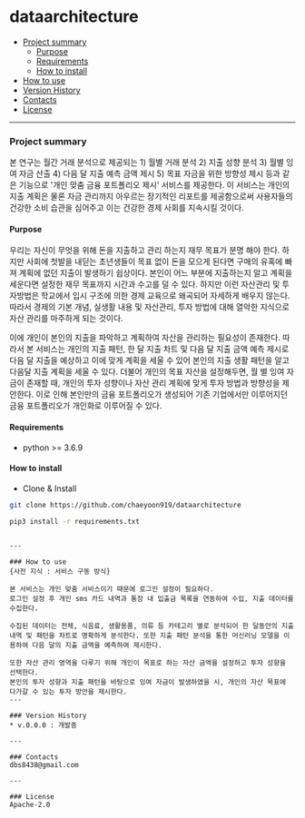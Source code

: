 # dataarchitecture
- [Project summary](#da-design-server)
  - [Purpose](#purpose)
  - [Requirements](#requirements)
  - [How to install](#how-to-install)
- [How to use](#how-to-use)
- [Version History](#version-history)
- [Contacts](#contacts)
- [License](#license)

---

### Project summary
본 연구는 월간 거래 분석으로 제공되는 1) 월별 거래 분석 2) 지출 성향 분석 3) 월별 잉여 자금 산출 4) 다음 달 지출 예측 금액 제시 5) 목표 자금을 위한 방향성 제시 등과 같은 기능으로 '개인 맞춤 금융 포트폴리오 제시' 서비스를 제공한다. 이 서비스는 개인의 지출 계획은 물론 자금 관리까지 아우르는 장기적인 리포트를 제공함으로써 사용자들의 건강한 소비 습관을 심어주고 이는 건강한 경제 사회를 지속시킬 것이다.

#### Purpose
우리는 자신이 무엇을 위해 돈을 지출하고 관리 하는지 재무 목표가 분명 해야 한다. 하지만 사회에 첫발을 내딛는 초년생들이 목표 없이 돈을 모으게 된다면 구매의 유혹에 빠져 계획에 없던 지출이 발생하기 쉽상이다. 본인이 어느 부분에 지출하는지 알고 계획을 세운다면 설정한 재무 목표까지 시간과 수고를 덜 수 있다. 하지만 이런 자산관리 및 투자방법은 학교에서 입시 구조에 의한 경제 교육으로 왜곡되어 자세하게 배우지 않는다. 따라서 경제의 기본 개념, 실생활 내용 및 자산관리, 투자 방법에 대해 열악한 지식으로 자산 관리를 마주하게 되는 것이다.

이에 개인이 본인의 지출을 파악하고 계획하여 자산을 관리하는 필요성이 존재한다. 따라서 본 서비스는 개인의 지출 패턴, 한 달 지출 차트 및 다음 달 지출 금액 예측 제시로 다음 달 지출을 예상하고 이에 맞게 계획을 세울 수 있어 본인의 지출 생활 패턴을 알고 다음달 지출 계획을 세울 수 있다. 더불어 개인의 목표 자산을 설정해두면, 월 별 잉여 자금이 존재할 때, 개인의 투자 성향이나 자산 관리 계획에 맞게 투자 방법과 방향성을 제안한다. 이로 인해 본인만의 금융 포트폴리오가 생성되어 기존 기업에서만 이루어지던 금융 포트폴리오가 개인화로 이루어질 수 있다.

#### Requirements
* python >= 3.6.9

#### How to install
* Clone & Install

```sh
git clone https://github.com/chaeyoon919/dataarchitecture

pip3 install -r requirements.txt
```

```

---

### How to use
{사전 지식 : 서비스 구동 방식}

본 서비스는 개인 맞춤 서비스이기 때문에 로그인 설정이 필요하다.
로그인 설정 후 개인 sms 카드 내역과 통장 내 입출금 목록을 연동하여 수입, 지출 데이터를 수집한다.

수집된 데이터는 전체, 식음료, 생활용품, 의류 등 카테고리 별로 분석되어 한 달동안의 지출 내역 및 패턴을 차트로 명확하게 분석한다. 또한 지출 패턴 분석을 통한 머신러닝 모델을 이용하여 다음 달의 지출 금액을 예측하여 제시한다. 

또한 자산 관리 영역을 다루기 위해 개인이 목표로 하는 자산 금액을 설정하고 투자 성향을 선택한다.
본인의 투자 성향과 지출 패턴을 바탕으로 잉여 자금이 발생하였을 시, 개인의 자산 목표에 다가갈 수 있는 투자 방안을 제시한다.
---

### Version History
* v.0.0.0 : 개발중

---

### Contacts
dbs8438@gmail.com

---

### License
Apache-2.0

